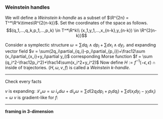 ### Weinstein handles

We will define a *Weinstein k-handle* as a subset of $\R^{2n} = T^*\R^k\times\R^{2(n-k)}$. Set the coordinates of the space as follows.
$$(q_1,...,q_k,p_1,...,p_k) \in T^*\R^k\\
(x_1,y_1,...,x_{n-k},y_{n-k}) \in \R^{2(n-k)}$$

Consider a symplectic structure $\omega=\sum dq_i\wedge dp_i + \sum dx_i\wedge dy_i$.
and expanding vector field $v = \sum(2q_i\partial_{q_i}-p_i\partial_{p_i})+\frac12\sum (x_i\partial_{x_i}+y_i\partial y_i)$
corresponding Morse function $f = \sum (q_i^2-\frac12p_i^2)+\frac14\sum(x_i^2+y_i^2)$
Now define $H := f^{-1}(-\epsilon,\epsilon) \cap \text{inside of trajectories}$.
$(H,\omega,v,f)$ is called a *Weinstein k-handle*.

---
Check every facts

$v$ is expanding: $\mathcal{L}_v\omega = \omega$
$i_vd\omega + di_v\omega = \sum d(2q_idp_i+p_idq_i)+\sum d(x_idy_i-y_idx_i)=\omega$
$v$ is gradient-like for $f$: 

---


**framing in 3-dimension**
<!--stackedit_data:
eyJoaXN0b3J5IjpbMTc1MDI2NTE4MywxODc3NzI0NDcyLDUyMT
k3NjMxOSwyMDM2NTU5NywxMTI5NDEzNDI3LC0yMTQ0MDM4MDY0
LC0xNDIwNTIxMjE2XX0=
-->
